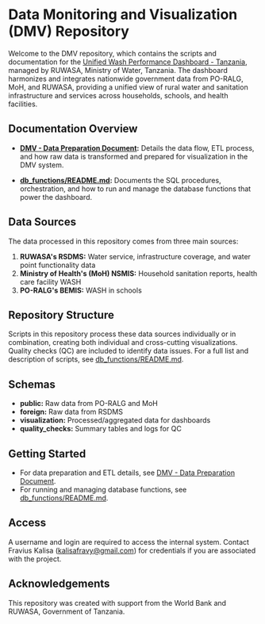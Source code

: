 # Data Monitoring and Visualization (DMV) Repository

Welcome to the DMV repository, which contains the scripts and documentation for the [Unified Wash Performance Dashboard - Tanzania](https://rsdms.ruwasa.go.tz:8066/), managed by RUWASA, Ministry of Water, Tanzania. The dashboard harmonizes and integrates nationwide government data from PO-RALG, MoH, and RUWASA, providing a unified view of rural water and sanitation infrastructure and services across households, schools, and health facilities.

## Documentation Overview

- **[DMV - Data Preparation Document](./DMV%20-%20Data%20Preparation%20Document.md):**
  Details the data flow, ETL process, and how raw data is transformed and prepared for visualization in the DMV system.

- **[db_functions/README.md](./db_functions/README.md):**
  Documents the SQL procedures, orchestration, and how to run and manage the database functions that power the dashboard.

## Data Sources

The data processed in this repository comes from three main sources:

1. **RUWASA's RSDMS:** Water service, infrastructure coverage, and water point functionality data
2. **Ministry of Health's (MoH) NSMIS:** Household sanitation reports, health care facility WASH 
3. **PO-RALG's BEMIS:** WASH in schools

## Repository Structure

Scripts in this repository process these data sources individually or in combination, creating both individual and cross-cutting visualizations. Quality checks (QC) are included to identify data issues. For a full list and description of scripts, see [db_functions/README.md](./db_functions/README.md).

## Schemas

- **public:** Raw data from PO-RALG and MoH
- **foreign:** Raw data from RSDMS
- **visualization:** Processed/aggregated data for dashboards
- **quality_checks:** Summary tables and logs for QC

## Getting Started

- For data preparation and ETL details, see [DMV - Data Preparation Document](./DMV%20-%20Data%20Preparation%20Document.md).
- For running and managing database functions, see [db_functions/README.md](./db_functions/README.md).

## Access

A username and login are required to access the internal system. Contact Fravius Kalisa (kalisafravy@gmail.com) for credentials if you are associated with the project.

## Acknowledgements

This repository was created with support from the World Bank and RUWASA, Government of Tanzania.

